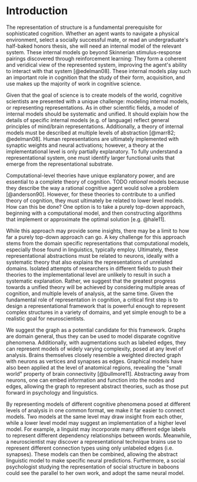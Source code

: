 
# Introduction
The representation of structure is a fundamental prerequisite for sophisticated cognition. Whether an agent wants to navigate a physical environment, select a socially successful mate, or read an undergraduate's half-baked honors thesis, she will need an internal model of the relevant system. These internal models go beyond Skinnerian stimulus-response pairings discovered through reinforcement learning: They form a coherent and veridical view of the represented system, improving the agent's ability to interact with that system [@edelman08]. These internal models play such an important role in cognition that the study of their form, acquisition, and use makes up the majority of work in cognitive science.

Given that the goal of science is to create models of the world, cognitive scientists are presented with a unique challenge: modeling internal models, or representing representations. As in other scientific fields, a model of internal models should be systematic and unified. It should explain how the details of specific internal models (e.g. of language) reflect general principles of mind/brain representations. Additionally, a theory of internal models must be described at multiple levels of abstraction [@marr82; @edelman08]. Human representations are ultimately implemented with synaptic weights and neural activations; however, a theory at the implementational level is only partially explanatory. To fully understand a representational system, one must identify larger functional units that emerge from the representational substrate.

Computational-level theories have unique explanatory power, and are essential to a complete theory of cognition. TODO _rational_ models because they describe the way a rational cognitive agent would solve a problem [@anderson90]. However, for these theories to contribute to a unified theory of cognition, they must ultimately be related to lower level models. How can this be done? One option is to take a purely top-down approach, beginning with a computational model, and then constructing algorithms that implement or approximate the optimal solution [e.g. @hale11].

While this approach may provide some insights, there may be a limit to how far a purely top-down approach can go. A key challenge for this approach stems from the domain specific representations that computational models, especially those found in linguistics, typically employ. Ultimately, these representational abstractions must be related to neurons, ideally with a systematic theory that also explains the representations of unrelated domains. Isolated attempts of researchers in different fields to push their theories to the implementational level are unlikely to result in such a systematic explanation. Rather, we suggest that the greatest progress towards a unified theory will be achieved by considering multiple areas of cognition, and multiple levels of analysis, at the same time. Given the fundamental role of representation in cognition, a critical first step is to design a representational framework that is powerful enough to represent complex structures in a variety of domains, and yet simple enough to be a realistic goal for neuroscientists.

We suggest the graph as a potential candidate for this framework. Graphs are domain general, thus they can be used to model disparate cognitive phenomena. Additionally, with augmentations such as labeled edges, they can represent models of widely varying complexity, posed at any level of analysis. Brains themselves closely resemble a weighted directed graph with neurons as vertices and synapses as edges. Graphical models have also been applied at the level of anatomical regions, revealing the "small world" property of brain connectivity [@bullmore11]. Abstracting away from neurons, one can embed information and function into the nodes and edges, allowing the graph to represent abstract theories, such as those put forward in psychology and linguistics.

By representing models of different cognitive phenomena posed at different levels of analysis in one common format, we make it far easier to connect models. Two models at the same level may draw insight from each other, while a lower level model may suggest an implementation of a higher level model. For example, a linguist may incorporate many different edge labels to represent different dependency relationships between words. Meanwhile, a neuroscientist may discover a representational technique brains use to represent different connection types using only unlabeled edges (i.e. synapses). These models can then be combined, allowing the abstract linguistic model to make specific neural predictions. Furthermore, a social psychologist studying the representation of social structure in baboons could see the parallel to her own work, and adopt the same neural model.

